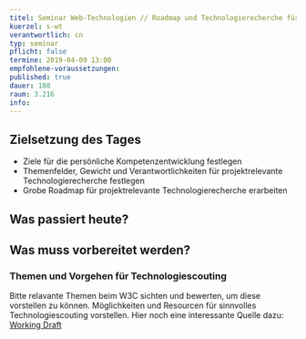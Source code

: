 ```yaml
---
titel: Seminar Web-Technologien // Roadmap und Technologierecherche für Projekt aufbauen
kuerzel: s-wt
verantwortlich: cn
typ: seminar
pflicht: false
termine: 2019-04-09 13:00
empfohlene-voraussetzungen: 
published: true
dauer: 180
raum: 3.216
info: 
---
```


## Zielsetzung des Tages
- Ziele für die persönliche Kompetenzentwicklung festlegen
- Themenfelder, Gewicht und Verantwortlichkeiten für projektrelevante Technologierecherche festlegen
- Grobe Roadmap für projektrelevante Technologierecherche erarbeiten


<!--
- Ziele für die persönliche Kompetenzentwicklung festlegen
- Themen für Technologiescouting festlegen
- Anforderungen Frontend Stack ermitteln
- Frontend Stack aufbauen
- Review Entwicklungsprojekt(e)
-->

## Was passiert heute?

<!--
1. Diskussion über Vorgehen beim Technologiescouting
2. Themen für Technologiescouting diskutieren
1. Diskussion der Themenpakete und Pakete für persönliche Kompetenzentwicklung
2. Vorstellung persönliche Projekte
3. Frontend Stack: Anforderungen erarbeiten, Stacks aufbauen und austesten
-->

## Was muss vorbereitet werden?

### Themen und Vorgehen für Technologiescouting
Bitte relavante Themen beim W3C sichten und bewerten, um diese vorstellen zu können. Möglichkeiten und Resourcen für sinnvolles Technologiescouting vorstellen.
Hier noch eine interessante Quelle dazu: [Working Draft](http://workingdraft.de/)

<!--
### HUGO open-source static site generator
Bei akuter Langeweile schon mal in [Hugo](https://gohugo.io/getting-started/quick-start/) einarbeiten.
-->

<!--
### Zum Thema Frontend Stack
- [Linting](https://survivejs.com/maintenance/code-quality/)
- [Webpack](https://webpack.js.org/guides/getting-started/)
-->

<!--
- Frontend Framework? Vue, React, Angular, etc.?
- CSS Methodologie
- Frontend Dev Strategie/ Guidelines
- Microservices
- REST, GraphQL, MQTT
- API Gateway
- Authentifizierungstechniken
- Progressive WebApps
- Semantic Versioning, Git-Flow
- Design System
- Docker
- TDD
- Team Organisation/ ADR (https://github.com/joelparkerhenderson/architecture_decision_record)
- Datenhaltung
- Build Chain
- http Ablauf
- Teamrollen: Design Team, Frontend Team, Backend Team, DevOps, I/O, Gateway; Datenmodellierung
-->